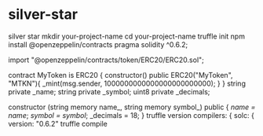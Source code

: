 # silver-star
silver star
mkdir your-project-name
cd your-project-name
truffle init
npm install @openzeppelin/contracts
pragma solidity ^0.6.2;

import "@openzeppelin/contracts/token/ERC20/ERC20.sol";

contract MyToken is ERC20 {
    constructor() public ERC20("MyToken", "MTKN"){
        _mint(msg.sender, 1000000000000000000000000);
    }
}
string private _name;
string private _symbol;
uint8 private _decimals;

constructor (string memory name_, string memory symbol_) public {
    _name = name_;
    _symbol = symbol_;
    _decimals = 18;
}
truffle version
compilers: {
  solc: {
    version: "0.6.2"
truffle compile
